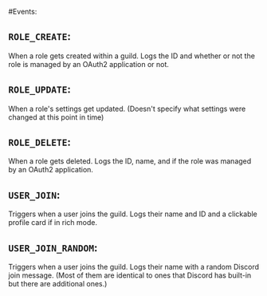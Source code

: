 #Events:

## `ROLE_CREATE`:
When a role gets created within a guild. Logs the ID and whether or not the role is managed by an OAuth2 application or not.


## `ROLE_UPDATE`:
When a role's settings get updated. (Doesn't specify what settings were changed at this point in time)


## `ROLE_DELETE`:
When a role gets deleted. Logs the ID, name, and if the role was managed by an OAuth2 application.


## `USER_JOIN`:
Triggers when a user joins the guild. Logs their name and ID and a clickable profile card if in rich mode.


## `USER_JOIN_RANDOM`:
Triggers when a user joins the guild. Logs their name with a random Discord join message. (Most of them are identical to ones that Discord has built-in but there are additional ones.)